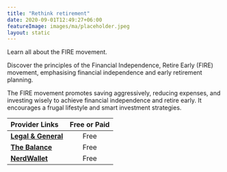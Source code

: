 ```yaml
---
title: "Rethink retirement"
date: 2020-09-01T12:49:27+06:00
featureImage: images/ma/placeholder.jpeg
layout: static
---
```


Learn all about the FIRE movement.

Discover the principles of the Financial Independence, Retire Early (FIRE) movement, emphasising financial independence and early retirement planning.

The FIRE movement promotes saving aggressively, reducing expenses, and investing wisely to achieve financial independence and retire early. It encourages a frugal lifestyle and smart investment strategies.

| Provider Links      | Free or Paid  |  
| :-----------          | :--------------:      |  
| [**Legal & General**](https://www.legalandgeneral.com/retirement/rewirement/setting-financial-goals/the-fire-movement-what-is-it/) | Free  | 
| [**The Balance**](https://www.thebalancemoney.com/what-is-the-fire-movement-5223463) | Free  | 
| [**NerdWallet**](https://www.nerdwallet.com/uk/personal-finance/guide-to-the-fire-movement/) | Free  | 
  

<br/><br/>






